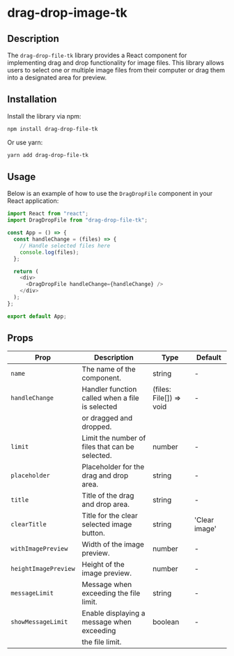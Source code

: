 # drag-drop-image-tk

## Description

The `drag-drop-file-tk` library provides a React component for implementing drag and drop functionality for image files. This library allows users to select one or multiple image files from their computer or drag them into a designated area for preview.

## Installation

Install the library via npm:
```bash
npm install drag-drop-file-tk
```
Or use yarn:
```bash
yarn add drag-drop-file-tk
```



## Usage

Below is an example of how to use the `DragDropFile` component in your React application:

```javascript
import React from "react";
import DragDropFile from "drag-drop-file-tk";

const App = () => {
  const handleChange = (files) => {
    // Handle selected files here
    console.log(files);
  };

  return (
    <div>
      <DragDropFile handleChange={handleChange} />
    </div>
  );
};

export default App;
```
## Props

| Prop                  | Description                                       | Type                                           | Default    |
|-----------------------|---------------------------------------------------|------------------------------------------------|------------|
| `name`                | The name of the component.                        | string                                         | -          |
| `handleChange`        | Handler function called when a file is selected   | (files: File[]) => void                        | -          |
|                       | or dragged and dropped.                          |                                                |            |
| `limit`               | Limit the number of files that can be selected.   | number                                         | -          |
| `placeholder`         | Placeholder for the drag and drop area.           | string                                         | -          |
| `title`               | Title of the drag and drop area.                  | string                                         | -          |
| `clearTitle`          | Title for the clear selected image button.        | string                                         | 'Clear image' |
| `withImagePreview`    | Width of the image preview.                       | number                                         | -          |
| `heightImagePreview`  | Height of the image preview.                      | number                                         | -          |
| `messageLimit`        | Message when exceeding the file limit.            | string                                         | -          |
| `showMessageLimit`    | Enable displaying a message when exceeding        | boolean                                        | -          |
|                       | the file limit.                                   |                                                |            |
